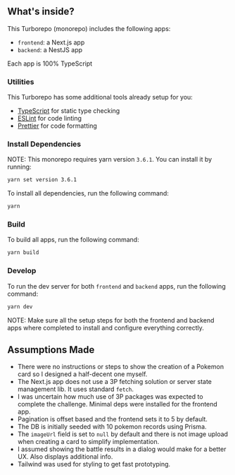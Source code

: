 ## What's inside?

This Turborepo (monorepo) includes the following apps:

- `frontend`: a Next.js app
- `backend`: a NestJS app

Each app is 100% TypeScript

### Utilities

This Turborepo has some additional tools already setup for you:

- [TypeScript](https://www.typescriptlang.org/) for static type checking
- [ESLint](https://eslint.org/) for code linting
- [Prettier](https://prettier.io) for code formatting

### Install Dependencies

NOTE: This monorepo requires yarn version `3.6.1`. You can install it by running:

```sh
yarn set version 3.6.1
```

To install all dependencies, run the following command:

```sh
yarn
```

### Build

To build all apps, run the following command:

```sh
yarn build
```

### Develop

To run the dev server for both `frontend` and `backend` apps, run the following command:

```sh
yarn dev
```

NOTE: Make sure all the setup steps for both the frontend and backend apps where completed to install and configure everything correctly.

## Assumptions Made

- There were no instructions or steps to show the creation of a Pokemon card so I designed a half-decent one myself.
- The Next.js app does not use a 3P fetching solution or server state management lib. It uses standard `fetch`.
- I was uncertain how much use of 3P packages was expected to complete the challenge. Minimal deps were installed for the frontend app.
- Pagination is offset based and the frontend sets it to 5 by default.
- The DB is initially seeded with 10 pokemon records using Prisma.
- The `imageUrl` field is set to `null` by default and there is not image upload when creating a card to simplify implementation.
- I assumed showing the battle results in a dialog would make for a better UX. Also displays additional info.
- Tailwind was used for styling to get fast prototyping.
